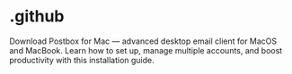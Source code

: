 # .github
Download Postbox for Mac — advanced desktop email client for MacOS and MacBook. Learn how to set up, manage multiple accounts, and boost productivity with this installation guide.
